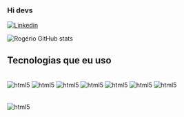 
### Hi devs


[![Linkedin](https://img.shields.io/badge/LinkedIn-0077B5?style=for-the-badge&logo=linkedin&logoColor=white)](https://www.linkedin.com/in/rog%C3%A9rio-pinheiro-dangui-b1b869155/)


![Rogério GitHub stats](https://github-readme-stats.vercel.app/api?username=RogerioLPD&show_icons=true&theme=merko)

## Tecnologias que eu uso


<div style="display: inline_block"><br/>
 <img align="center" alt="html5" src="https://img.shields.io/badge/Android-3DDC84?style=for-the-badge&logo=android&logoColor=white"/>
 <img align="center" alt="html5" src="https://img.shields.io/badge/C%23-239120?style=for-the-badge&logo=c-sharp&logoColor=white"/>
 <img align="center" alt="html5" src="https://img.shields.io/badge/Python-3776AB?style=for-the-badge&logo=python&logoColor=white"/>
 <img align="center" alt="html5" src="https://img.shields.io/badge/HTML-239120?style=for-the-badge&logo=html5&logoColor=white"/>
 <img align="center" alt="html5" src="https://img.shields.io/badge/JavaScript-F7DF1E?style=for-the-badge&logo=javascript&logoColor=black"/>
 <img align="center" alt="html5" src="https://img.shields.io/badge/React_Native-20232A?style=for-the-badge&logo=react&logoColor=61DAFB"/>
 <img align="center" alt="html5" src="https://img.shields.io/badge/CSS3-1572B6?style=for-the-badge&logo=css3&logoColor=white"/>
</div><br/>





<div style="display: inline_block"><br/>
 <img align="center" alt="html5" src="https://miro.medium.com/max/836/1*Gno8j_1xyu5v9_VU-shhaA.png"/>
 </div>
